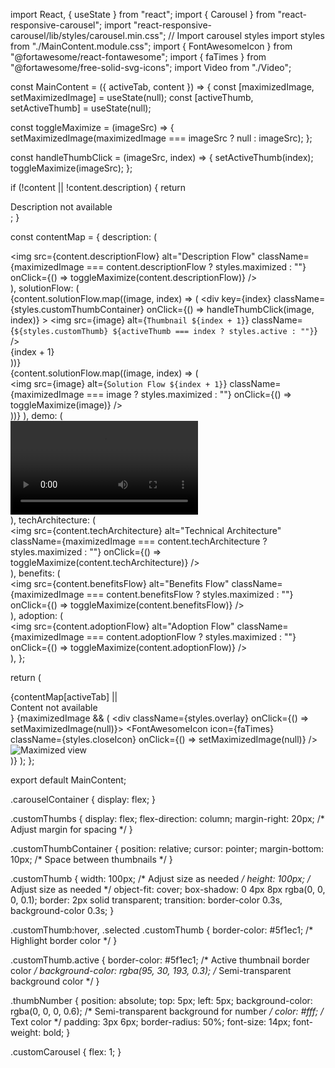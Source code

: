 import React, { useState } from "react";
import { Carousel } from "react-responsive-carousel";
import "react-responsive-carousel/lib/styles/carousel.min.css"; // Import carousel styles
import styles from "./MainContent.module.css";
import { FontAwesomeIcon } from "@fortawesome/react-fontawesome";
import { faTimes } from "@fortawesome/free-solid-svg-icons";
import Video from "./Video";

const MainContent = ({ activeTab, content }) => {
  const [maximizedImage, setMaximizedImage] = useState(null);
  const [activeThumb, setActiveThumb] = useState(null);

  const toggleMaximize = (imageSrc) => {
    setMaximizedImage(maximizedImage === imageSrc ? null : imageSrc);
  };

  const handleThumbClick = (imageSrc, index) => {
    setActiveThumb(index);
    toggleMaximize(imageSrc);
  };

  if (!content || !content.description) {
    return <div className={styles.mainContent}>Description not available</div>;
  }

  const contentMap = {
    description: (
      <div className={styles.description}>
        <img
          src={content.descriptionFlow}
          alt="Description Flow"
          className={maximizedImage === content.descriptionFlow ? styles.maximized : ""}
          onClick={() => toggleMaximize(content.descriptionFlow)}
        />
      </div>
    ),
    solutionFlow: (
      <div className={styles.carouselContainer}>
        <div className={styles.customThumbs}>
          {content.solutionFlow.map((image, index) => (
            <div
              key={index}
              className={styles.customThumbContainer}
              onClick={() => handleThumbClick(image, index)}
            >
              <img
                src={image}
                alt={`Thumbnail ${index + 1}`}
                className={`${styles.customThumb} ${activeThumb === index ? styles.active : ""}`}
              />
              <div className={styles.thumbNumber}>{index + 1}</div>
            </div>
          ))}
        </div>
        <Carousel
          showArrows={false}
          showIndicators={false}
          className={styles.customCarousel}
        >
          {content.solutionFlow.map((image, index) => (
            <div key={index}>
              <img
                src={image}
                alt={`Solution Flow ${index + 1}`}
                className={maximizedImage === image ? styles.maximized : ""}
                onClick={() => toggleMaximize(image)}
              />
            </div>
          ))}
        </Carousel>
      </div>
    ),
    demo: (
      <div className={styles.demo}>
        <Video src={content.demo} />
      </div>
    ),
    techArchitecture: (
      <div className={styles.architecture}>
        <img
          src={content.techArchitecture}
          alt="Technical Architecture"
          className={maximizedImage === content.techArchitecture ? styles.maximized : ""}
          onClick={() => toggleMaximize(content.techArchitecture)}
        />
      </div>
    ),
    benefits: (
      <div className={styles.benefits}>
        <img
          src={content.benefitsFlow}
          alt="Benefits Flow"
          className={maximizedImage === content.benefitsFlow ? styles.maximized : ""}
          onClick={() => toggleMaximize(content.benefitsFlow)}
        />
      </div>
    ),
    adoption: (
      <div className={styles.adoption}>
        <img
          src={content.adoptionFlow}
          alt="Adoption Flow"
          className={maximizedImage === content.adoptionFlow ? styles.maximized : ""}
          onClick={() => toggleMaximize(content.adoptionFlow)}
        />
      </div>
    ),
  };

  return (
    <div className={styles.mainContent}>
      {contentMap[activeTab] || <div>Content not available</div>}
      {maximizedImage && (
        <div className={styles.overlay} onClick={() => setMaximizedImage(null)}>
          <FontAwesomeIcon icon={faTimes} className={styles.closeIcon} onClick={() => setMaximizedImage(null)} />
          <img src={maximizedImage} alt="Maximized view" className={styles.maximized} />
        </div>
      )}
    </div>
  );
};

export default MainContent;




.carouselContainer {
  display: flex;
}

.customThumbs {
  display: flex;
  flex-direction: column;
  margin-right: 20px; /* Adjust margin for spacing */
}

.customThumbContainer {
  position: relative;
  cursor: pointer;
  margin-bottom: 10px; /* Space between thumbnails */
}

.customThumb {
  width: 100px; /* Adjust size as needed */
  height: 100px; /* Adjust size as needed */
  object-fit: cover;
  box-shadow: 0 4px 8px rgba(0, 0, 0, 0.1);
  border: 2px solid transparent;
  transition: border-color 0.3s, background-color 0.3s;
}

.customThumb:hover,
.selected .customThumb {
  border-color: #5f1ec1; /* Highlight border color */
}

.customThumb.active {
  border-color: #5f1ec1; /* Active thumbnail border color */
  background-color: rgba(95, 30, 193, 0.3); /* Semi-transparent background color */
}

.thumbNumber {
  position: absolute;
  top: 5px;
  left: 5px;
  background-color: rgba(0, 0, 0, 0.6); /* Semi-transparent background for number */
  color: #fff; /* Text color */
  padding: 3px 6px;
  border-radius: 50%;
  font-size: 14px;
  font-weight: bold;
}

.customCarousel {
  flex: 1;
}
